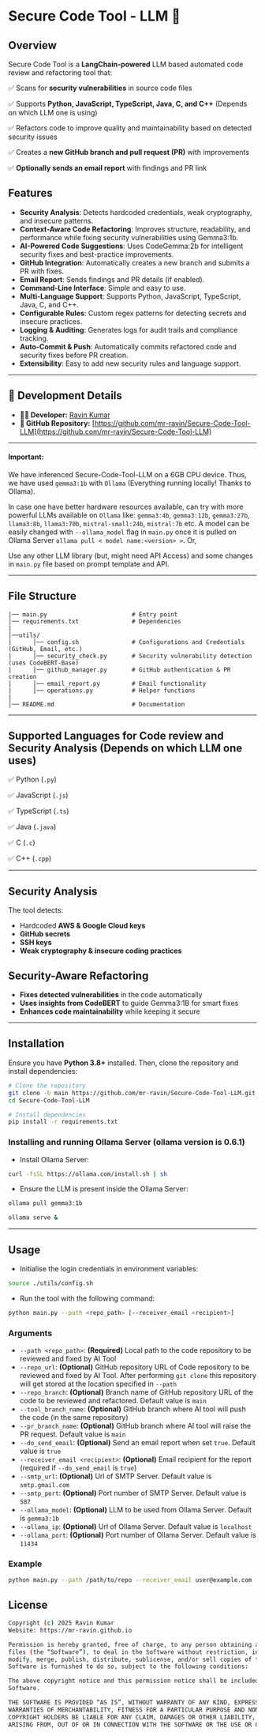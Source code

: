 # Secure Code Tool - LLM 🤖

## Overview
Secure Code Tool is a **LangChain-powered** LLM based automated code review and refactoring tool that:

✅ Scans for **security vulnerabilities** in source code files

✅ Supports **Python, JavaScript, TypeScript, Java, C, and C++** (Depends on which LLM one is using)

✅ Refactors code to improve quality and maintainability based on detected security issues

✅ Creates a **new GitHub branch and pull request (PR)** with improvements  

✅ **Optionally sends an email report** with findings and PR link  

## Features
- **Security Analysis**: Detects hardcoded credentials, weak cryptography, and insecure patterns.
- **Context-Aware Code Refactoring**: Improves structure, readability, and performance while fixing security vulnerabilities using Gemma3:1b.
- **AI-Powered Code Suggestions**: Uses CodeGemma:2b for intelligent security fixes and best-practice improvements.
- **GitHub Integration**: Automatically creates a new branch and submits a PR with fixes.
- **Email Report**: Sends findings and PR details (if enabled).
- **Command-Line Interface**: Simple and easy to use.
- **Multi-Language Support**: Supports Python, JavaScript, TypeScript, Java, C, and C++.
- **Configurable Rules**: Custom regex patterns for detecting secrets and insecure practices.
- **Logging & Auditing**: Generates logs for audit trails and compliance tracking.
- **Auto-Commit & Push**: Automatically commits refactored code and security fixes before PR creation.
- **Extensibility**: Easy to add new security rules and language support.

---
## 🔧 **Development Details**
- **👨‍💻 Developer:** [Ravin Kumar](https://mr-ravin.github.io)  
- **📂 GitHub Repository:** [https://github.com/mr-ravin/Secure-Code-Tool-LLM](https://github.com/mr-ravin/Secure-Code-Tool-LLM)

---
#### Important: 

We have inferenced Secure-Code-Tool-LLM on a 6GB CPU device. Thus, we have used `gemma3:1b` with `Ollama` (Everything running locally! Thanks to Ollama). 

In case one have better hardware resources available, can try with more powerful LLMs available on `Ollama` like: `gemma3:4b`, `gemma3:12b`, `gemma3:27b`, `llama3:8b`, `llama3:70b`, `mistral-small:24b`, `mistral:7b` etc. A model can be easily changed with `--ollama_model` flag in `main.py` once it is pulled on Ollama Server `ollama pull < model name:<version> >`. Or, 

Use any other LLM library (but, might need API Access) and some changes in `main.py` file based on prompt template and API.

---
## File Structure
```
|── main.py                        # Entry point
│── requirements.txt               # Dependencies
|
│──utils/
|      │── config.sh               # Configurations and Credentials (GitHub, Email, etc.)
|      │── security_check.py       # Security vulnerability detection (uses CodeBERT-Base)
|      │── github_manager.py       # GitHub authentication & PR creation
|      │── email_report.py         # Email functionality
|      │── operations.py           # Helper functions
|
│── README.md                      # Documentation
```

---
## Supported Languages for Code review and Security Analysis (Depends on which LLM one uses)

✅ Python (`.py`)

✅ JavaScript (`.js`)

✅ TypeScript (`.ts`)

✅ Java (`.java`)

✅ C (`.c`)

✅ C++ (`.cpp`)

---
## Security Analysis
The tool detects:
- Hardcoded **AWS & Google Cloud keys**
- **GitHub secrets**
- **SSH keys**
- **Weak cryptography & insecure coding practices**

## Security-Aware Refactoring
- **Fixes detected vulnerabilities** in the code automatically
- **Uses insights from CodeBERT** to guide Gemma3:1B for smart fixes
- **Enhances code maintainability** while keeping it secure

---
## Installation
Ensure you have **Python 3.8+** installed. Then, clone the repository and install dependencies:

```bash
# Clone the repository
git clone -b main https://github.com/mr-ravin/Secure-Code-Tool-LLM.git
cd Secure-Code-Tool-LLM

# Install dependencies
pip install -r requirements.txt
```

### Installing and running Ollama Server (ollama version is 0.6.1)
- Install Ollama Server:
```sh
curl -fsSL https://ollama.com/install.sh | sh
```
- Ensure the LLM is present inside the Ollama Server:
```sh
ollama pull gemma3:1b
```

```sh
ollama serve &
```

---
## Usage
- Initialise the login credentials in environment variables:

```bash
source ./utils/config.sh 
```

- Run the tool with the following command:

```bash
python main.py --path <repo_path> [--receiver_email <recipient>]
```

### Arguments

- `--path <repo_path>`: **(Required)** Local path to the code repository to be  reviewed and fixed by AI Tool
- `--repo_url`: **(Optional)** GitHub repository URL of Code repository to be reviewed and fixed by AI Tool. After performing `git clone` this repository will get stored at the location specified in `--path`
- `--repo_branch`: **(Optional)** Branch name of GitHub repository URL of the code to be reviewed and refactored. Default value is `main`
- `--tool_branch_name`: **(Optional)** GitHub branch where AI tool will push the code (in the same repository)
- `--pr_branch_name`: **(Optional)** GitHub branch where AI tool will raise the PR request. Default value is `main`
- `--do_send_email`: **(Optional)** Send an email report when set `true`. Default value is `true`
- `--receiver_email <recipient>`: **(Optional)** Email recipient for the report (required if `--do_send_email` is `true`)
- `--smtp_url`: **(Optional)** Url of SMTP Server. Default value is `smtp.gmail.com`
- `--smtp_port`: **(Optional)** Port number of SMTP Server. Default value is `587`
- `--ollama_model`: **(Optional)** LLM to be used from Ollama Server. Default is `gemma3:1b`
- `--ollama_ip`: **(Optional)** Url of Ollama Server. Default value is `localhost`
- `--ollama_port`: **(Optional)** Port number of Ollama Server. Default value is `11434`

### Example
```bash
python main.py --path /path/to/repo --receiver_email user@example.com
```

## License
```sh
Copyright (c) 2025 Ravin Kumar
Website: https://mr-ravin.github.io

Permission is hereby granted, free of charge, to any person obtaining a copy of this software and associated documentation 
files (the “Software”), to deal in the Software without restriction, including without limitation the rights to use, copy, 
modify, merge, publish, distribute, sublicense, and/or sell copies of the Software, and to permit persons to whom the 
Software is furnished to do so, subject to the following conditions:

The above copyright notice and this permission notice shall be included in all copies or substantial portions of the 
Software.

THE SOFTWARE IS PROVIDED “AS IS”, WITHOUT WARRANTY OF ANY KIND, EXPRESS OR IMPLIED, INCLUDING BUT NOT LIMITED TO THE 
WARRANTIES OF MERCHANTABILITY, FITNESS FOR A PARTICULAR PURPOSE AND NONINFRINGEMENT. IN NO EVENT SHALL THE AUTHORS OR 
COPYRIGHT HOLDERS BE LIABLE FOR ANY CLAIM, DAMAGES OR OTHER LIABILITY, WHETHER IN AN ACTION OF CONTRACT, TORT OR OTHERWISE, 
ARISING FROM, OUT OF OR IN CONNECTION WITH THE SOFTWARE OR THE USE OR OTHER DEALINGS IN THE SOFTWARE.
```
